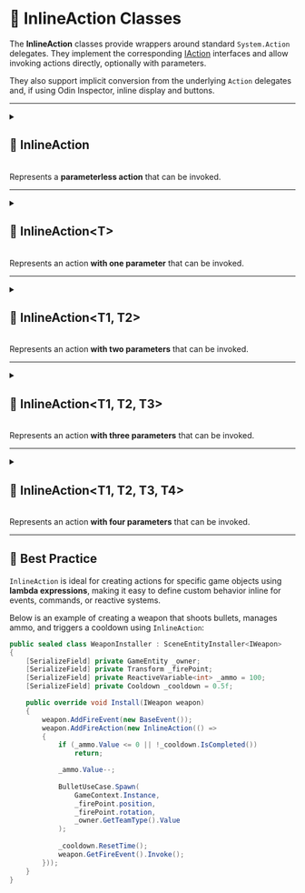 # 🧩 InlineAction Classes

The **InlineAction** classes provide wrappers around standard `System.Action` delegates.
They implement the corresponding [IAction](IAction.md) interfaces and allow invoking actions directly, optionally with
parameters.

They also support implicit conversion from the underlying `Action` delegates and, if using Odin Inspector, inline
display and buttons.

---

<details>
  <summary>
    <h2>🧩 InlineAction</h2>
    <br> Represents a <b>parameterless action</b> that can be invoked.
  </summary>

<br>

```csharp
public class InlineAction : IAction
```

---

### 🏗️ Constructors

#### `InlineAction(Action action)`

```csharp
public InlineAction(Action action)
```

- **Description:** Initializes a new instance with the specified action.
- **Parameter:** `action` – The action to invoke.
- **Throws:** `ArgumentNullException` if `action` is null.

---

### 🏹 Methods

#### `Invoke()`

```csharp
public void Invoke()
```

- **Description:** Invokes the wrapped action.

#### `ToString()`

```csharp
public override string ToString();
```

- **Description:** Returns a string that represents the method name of action.
- **Returns:** A string representation of the method name of delegate.

---

### 🪄 Operators

#### `operator InlineAction(Action)`

```csharp
public static implicit operator InlineAction(Action action);
```

- **Description:** Implicitly converts a delegate of type `Action` to a `InlineAction`.
- **Parameter:** `action` – the delegate to wrap.
- **Returns:** A new `InlineAction` containing the specified delegate.

---

### 🗂 Example of Usage

```csharp
IAction helloAction = new InlineAction(() => Console.WriteLine("Hello World!"));
helloAction.Invoke(); // Output: Hello World!
```

</details>

---

<details>
  <summary>
    <h2>🧩 InlineAction&lt;T&gt;</h2>
    <br> Represents an action <b>with one parameter</b> that can be invoked.
  </summary>

<br>

```csharp
public class InlineAction<T> : IAction<T>
```

- **Type parameter** `T` — the input parameter

---

### 🏗️ Constructors

#### `InlineAction(Action<T> action)`

```csharp
public InlineAction(Action<T> action)
```

- **Description:** Initializes a new instance with the specified action.
- **Parameter:** `action` – The action to invoke.
- **Throws:** `ArgumentNullException` if `action` is null.

---

### 🏹 Methods

#### `Invoke(T arg)`

```csharp
public void Invoke(T arg)
```

- **Description:** Invokes the wrapped action with the specified argument.
- **Parameter:** `arg` – The argument to pass to the action.

#### `ToString()`

```csharp
public override string ToString();
```

- **Description:** Returns a string that represents the method name of action.
- **Returns:** A string representation of the method name of delegate.

---

### 🪄 Operators

#### `operator InlineAction<T>(Action<T>)`

```csharp
public static implicit operator InlineAction<T>(Action<T> action);
```

- **Description:** Implicitly converts a delegate of type `Action<T>` to a `InlineAction<T>`.
- **Type Parameter:** `T` — input parameter.
- **Parameter:** `action` – the delegate to wrap.
- **Returns:** A new `InlineAction<T>` containing the specified delegate.

### 🗂 Example of Usage

```csharp
var destroyAction = new InlineAction<GameObject>(GameObject.Destroy);
destroyAction.Invoke(gameObject);
```

</details>

---

<details>
  <summary>
    <h2>🧩 InlineAction&lt;T1, T2&gt;</h2>
    <br> Represents an action <b>with two parameters</b> that can be invoked.
  </summary>

<br>

```csharp
public class InlineAction<T1, T2> : IAction<T1, T2>
```

- **Type parameters**
    - `T1` — the first argument
    - `T2` — the second argument

---

### 🏗️ Constructors

#### `InlineAction(Action<T1, T2> action)`

```csharp
public InlineAction(Action<T1, T2> action)
```

- **Description:** Initializes a new instance with the specified action.
- **Parameter:** `action` – The action to invoke.
- **Throws:** `ArgumentNullException` if `action` is null.

---

### 🏹 Methods

#### `Invoke(T1 arg1, T2 arg2)`

```csharp
public void Invoke(T1 arg1, T2 arg2)
```

- **Description:** Invokes the wrapped action with the specified arguments.
- **Parameters:**
    - `arg1` – The first argument
    - `arg2` – The second argument

#### `ToString()`

```csharp
public override string ToString();
```

- **Description:** Returns a string that represents the method name of action.
- **Returns:** A string representation of the method name of delegate.

---

### 🪄 Operators

#### `operator InlineAction<T1, T2>(Action<T1, T2>)`

```csharp
public static implicit operator InlineAction<T1, T2>(Action<T1, T2> action);
```

- **Description:** Implicitly converts a delegate of type `Action<T1, T2>` to a `InlineAction<T1, T2>`.
- **Type Parameters:**
    - `T1` — the first argument
    - `T2` — the second argument
- **Parameter:** `action` – the delegate to wrap.
- **Returns:** A new `InlineAction<T1, T2>` containing the specified delegate.

---

### 🗂 Example of Usage

```csharp
var damageAction = new InlineAction<Character, int>(
    (character, damage) => character.TakeDamage(damage));

damageAction.Invoke(enemy, 5);
```

</details>

---

<details>
  <summary>
    <h2>🧩 InlineAction&lt;T1, T2, T3&gt;</h2>
    <br> Represents an action <b>with three parameters</b> that can be invoked.
  </summary>

<br>

```csharp
public class InlineAction<T1, T2, T3> : IAction<T1, T2, T3>
```

- **Description:** Represents an action with three parameters that can be invoked.
- **Type parameters**
    - `T1` — the first argument
    - `T2` — the second argument
    - `T3` — the third argument

---

### 🏗️ Constructors

#### `InlineAction(Action<T1, T2, T3> action)`

```csharp
public InlineAction(Action<T1, T2, T3> action)
```

- **Description:** Initializes a new instance with the specified action.
- **Parameter:** `action` – The action to invoke.
- **Throws:** `ArgumentNullException` if `action` is null.

---

### 🏹 Methods

#### `Invoke(T1 arg1, T2 arg2, T3 arg3)`

```csharp
public void Invoke(T1 arg1, T2 arg2, T3 arg3)
```

- **Description:** Invokes the wrapped action with the specified arguments.
- **Parameters:**
    - `arg1` – The first argument
    - `arg2` – The second argument
    - `arg3` – The third argument

#### `ToString()`

```csharp
public override string ToString();
```

- **Description:** Returns a string that represents the method name of action.
- **Returns:** A string representation of the method name of delegate.

---

### 🪄 Operators

#### `operator InlineAction<T1, T2, T3>(Action<T1, T2, T3>)`

```csharp
public static implicit operator InlineAction<T1, T2, T3>(Action<T1, T2, T3> action);
```

- **Description:** Implicitly converts a delegate of type `Action<T1, T2, T3>` to a `InlineAction<T1, T2, T3>`.
- **Type Parameters:**
    - `T1` — the first argument
    - `T2` — the second argument
    - `T3` — the third argument
- **Parameter:** `action` – the delegate to wrap.
- **Returns:** A new `InlineAction<T1, T2, T3>` containing the specified delegate.

---

### 🗂 Example of Usage

```csharp
var moveResourcesAction = new InlineAction<Storage, Storage, int>((source, destination, amount) => 
{
    source.SpendResources(amount);
    destination.EarnResources(amount);
});

moveResourcesAction.Invoke(storageA, storageB, 100);
```

</details>

---

<details>
  <summary>
    <h2>🧩 InlineAction&lt;T1, T2, T3, T4&gt;</h2>
    <br> Represents an action <b>with four parameters</b> that can be invoked.
  </summary>

<br>

```csharp
public class InlineAction<T1, T2, T3, T4> : IAction<T1, T2, T3, T4>
```

- **Type parameters**
    - `T1` — the first argument
    - `T2` — the second argument
    - `T3` — the third argument
    - `T4` — the fourth argument

---

### 🏗️ Constructors

#### `InlineAction(Action<T1, T2, T3, T4> action)`

```csharp
public InlineAction(Action<T1, T2, T3, T4> action)
```

- **Description:** Initializes a new instance with the specified action.
- **Parameter:** `action` – The action to invoke.
- **Throws:** `ArgumentNullException` if `action` is null.

---

### 🏹 Methods

#### `Invoke(T1 arg1, T2 arg2, T3 arg3, T4 arg4)`

```csharp
public void Invoke(T1 arg1, T2 arg2, T3 arg3, T4 arg4)
```

- **Description:** Invokes the wrapped action with the specified arguments.
- **Parameters:**
    - `arg1` – The first argument
    - `arg2` – The second argument
    - `arg3` – The third argument
    - `arg4` – The fourth argument

#### `ToString()`

```csharp
public override string ToString();
```

- **Description:** Returns a string that represents the method name of action.
- **Returns:** A string representation of the method name of delegate.

---

### 🪄 Operators

#### `operator InlineAction<T1, T2, T3, T4>(Action<T1, T2, T3, T4>)`

```csharp
public static implicit operator InlineAction<T1, T2, T3, T4>(Action<T1, T2, T3, T4> action);
```

- **Description:** Implicitly converts a delegate of type `Action<T1, T2, T3, T4>` to a `InlineAction<T1, T2, T3, T4>`.
- **Type Parameters:**
    - `T1` — the first argument
    - `T2` — the second argument
    - `T3` — the third argument
    - `T4` — the third argument
- **Parameter:** `action` – the delegate to wrap.
- **Returns:** A new `InlineAction<T1, T2, T3, T4>` containing the specified delegate.

---

### 🗂 Example of Usage

```csharp
var moveAction = new InlineAction<Transform, Vector3, float, float>(
    (transform, direction, speed, deltaTime) => transform.position += direction * (speed * deltaTime)    
);
moveAction.Invoke(transform, Vector3.forward, 10, 0.02);
```

</details>

---

## 📌 Best Practice

`InlineAction` is ideal for creating actions for specific game objects using **lambda expressions**, making it easy to
define custom behavior inline for events, commands, or reactive systems.

Below is an example of creating a weapon that shoots bullets, manages ammo, and triggers a cooldown using
`InlineAction`:

```csharp
public sealed class WeaponInstaller : SceneEntityInstaller<IWeapon>
{
    [SerializeField] private GameEntity _owner;
    [SerializeField] private Transform _firePoint;
    [SerializeField] private ReactiveVariable<int> _ammo = 100;
    [SerializeField] private Cooldown _cooldown = 0.5f;

    public override void Install(IWeapon weapon)
    {
        weapon.AddFireEvent(new BaseEvent());
        weapon.AddFireAction(new InlineAction(() =>
        {
            if (_ammo.Value <= 0 || !_cooldown.IsCompleted())
                return;

            _ammo.Value--;
            
            BulletUseCase.Spawn(
                GameContext.Instance,
                _firePoint.position,
                _firePoint.rotation,
                _owner.GetTeamType().Value
            );
            
            _cooldown.ResetTime();
            weapon.GetFireEvent().Invoke();
        }));
    }
}
```